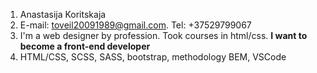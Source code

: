 1. Anastasija Koritskaja
2. E-mail: toveil20091989@gmail.com. Tel: +37529799067
3. I'm a web designer by profession. Took courses in html/css. **I want to become a front-end developer**
4. HTML/CSS, SCSS, SASS, bootstrap, methodology BEM, VSCode
